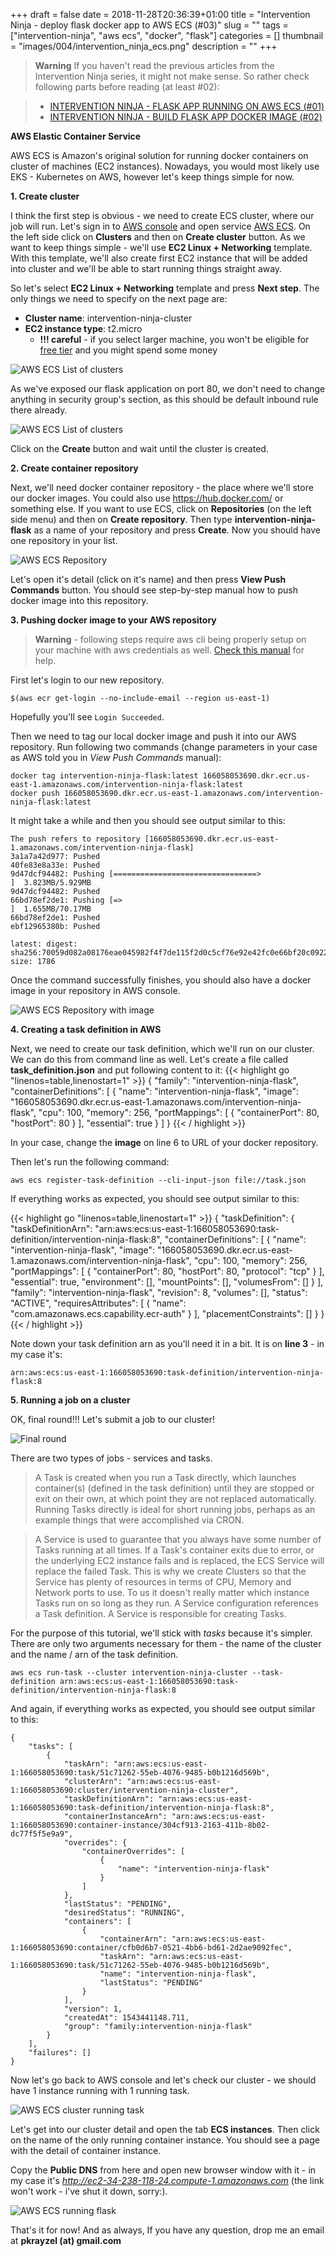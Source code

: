 +++
draft = false
date = 2018-11-28T20:36:39+01:00
title = "Intervention Ninja - deploy flask docker app to AWS ECS (#03)"
slug = ""
tags = ["intervention-ninja", "aws ecs", "docker", "flask"]
categories = []
thumbnail = "images/004/intervention_ninja_ecs.png"
description = ""
+++

>**Warning** If you haven't read the previous articles from the Intervention Ninja series, it might not make sense. 
So rather check following parts before reading (at least #02):

>- [INTERVENTION NINJA - FLASK APP RUNNING ON AWS ECS (#01)](/posts/002-intervention-ninja-flask-app-running-on-aws-ecs.md) 
>- [INTERVENTION NINJA - BUILD FLASK APP DOCKER IMAGE (#02)](/posts/003-intervention-ninja-build-flask-app-docker-image.md)


**AWS Elastic Container Service**

AWS ECS is Amazon's original solution for running docker containers on cluster of machines (EC2 instances). 
Nowadays, you would most likely use EKS - Kubernetes on AWS, however let's keep things simple for now.

**1. Create cluster**

I think the first step is obvious - we need to create ECS cluster, where our job will run.
Let's sign in to <a href="https://console.aws.amazon.com" target="_blank">AWS console</a> and 
open service <a href="https://console.aws.amazon.com/ecs/" target="_blank">AWS ECS</a>. 
On the left side click on **Clusters** and then on **Create cluster** button. 
As we want to keep things simple - we'll use **EC2 Linux + Networking** template. 
With this template, we'll also create first EC2 instance that will be added into cluster and we'll be able to 
start running things straight away.

So let's select **EC2 Linux + Networking** template and press **Next step**. The only things we need to specify on the next page are:

- **Cluster name**: intervention-ninja-cluster
- **EC2 instance type**: t2.micro 
    - **!!! careful** - if you select larger machine, you won't be eligible for 
<a href="https://aws.amazon.com/free/" target="_blank">free tier</a> and you might spend some money 

![AWS ECS List of clusters](images/004/ecs_create_cluster.png)

As we've exposed our flask application on port 80, we don't need to change anything in security group's section, 
as this should be default inbound rule there already.

![AWS ECS List of clusters](images/004/ecs_create_cluster_sg.png)

Click on the **Create** button and wait until the cluster is created.

**2. Create container repository** 

Next, we'll need docker container repository - the place where we'll store our docker images.
You could also use <a href="https://hub.docker.com/" target="_blank">https://hub.docker.com/</a> or something else. 
If you want to use ECS, click on **Repositories** (on the left side menu) and then on **Create repository**.
Then type **intervention-ninja-flask** as a name of your repository and press **Create**. Now you should have one repository in your list. 

![AWS ECS Repository](images/004/ecs_repository.png)

Let's open it's detail (click on it's name) and then press **View Push Commands** button.
You should see step-by-step manual how to push docker image into this repository.

**3. Pushing docker image to your AWS repository**

> **Warning** - following steps require aws cli being properly setup on your machine with aws credentials as well. 
<a href="https://docs.aws.amazon.com/cli/latest/userguide/cli-chap-getting-started.html" target="_blank">Check this manual</a> for help. 

First let's login to our new repository.

```
$(aws ecr get-login --no-include-email --region us-east-1)
```

Hopefully you'll see ```Login Succeeded```.

Then we need to tag our local docker image and push it into our AWS repository. Run following two commands 
(change parameters in your case as AWS told you in *View Push Commands* manual):

``` 
docker tag intervention-ninja-flask:latest 166058053690.dkr.ecr.us-east-1.amazonaws.com/intervention-ninja-flask:latest
docker push 166058053690.dkr.ecr.us-east-1.amazonaws.com/intervention-ninja-flask:latest
```

It might take a while and then you should see output similar to this:

``` 
The push refers to repository [166058053690.dkr.ecr.us-east-1.amazonaws.com/intervention-ninja-flask]
3a1a7a42d977: Pushed 
40fe83e8a33e: Pushed 
9d47dcf94482: Pushing [================================>                  ]  3.823MB/5.929MB
9d47dcf94482: Pushed 
66bd78ef2de1: Pushing [=>                                                 ]  1.655MB/70.17MB
66bd78ef2de1: Pushed 
ebf12965380b: Pushed 

latest: digest: sha256:70059d082a08176eae045982f4f7de115f2d0c5cf76e92e42fc0e66bf20c0922 size: 1786
```

Once the command successfully finishes, you should also have a docker image in your repository in AWS console.
 
![AWS ECS Repository with image](images/004/ecs_repository_image.png)

**4. Creating a task definition in AWS**

Next, we need to create our task definition, which we'll run on our cluster. 
We can do this from command line as well. Let's create a file called **task_definition.json** and put following content to it:
{{< highlight go "linenos=table,linenostart=1" >}}
{
    "family": "intervention-ninja-flask",
    "containerDefinitions": [
        {
            "name": "intervention-ninja-flask",
            "image": "166058053690.dkr.ecr.us-east-1.amazonaws.com/intervention-ninja-flask",
            "cpu": 100,
            "memory": 256,
            "portMappings": [
                {
                    "containerPort": 80,
                    "hostPort": 80
                }
            ],
            "essential": true
        }
    ]
}
{{< / highlight >}}

In your case, change the **image** on line 6 to URL of your docker repository.

Then let's run the following command:

``` 
aws ecs register-task-definition --cli-input-json file://task.json
```

If everything works as expected, you should see output similar to this:

{{< highlight go "linenos=table,linenostart=1" >}}
{
    "taskDefinition": {
        "taskDefinitionArn": "arn:aws:ecs:us-east-1:166058053690:task-definition/intervention-ninja-flask:8",
        "containerDefinitions": [
            {
                "name": "intervention-ninja-flask",
                "image": "166058053690.dkr.ecr.us-east-1.amazonaws.com/intervention-ninja-flask",
                "cpu": 100,
                "memory": 256,
                "portMappings": [
                    {
                        "containerPort": 80,
                        "hostPort": 80,
                        "protocol": "tcp"
                    }
                ],
                "essential": true,
                "environment": [],
                "mountPoints": [],
                "volumesFrom": []
            }
        ],
        "family": "intervention-ninja-flask",
        "revision": 8,
        "volumes": [],
        "status": "ACTIVE",
        "requiresAttributes": [
            {
                "name": "com.amazonaws.ecs.capability.ecr-auth"
            }
        ],
        "placementConstraints": []
    }
}
{{< / highlight >}}

Note down your task definition arn as you'll need it in a bit. It is on **line 3** - in my case it's: 
```
arn:aws:ecs:us-east-1:166058053690:task-definition/intervention-ninja-flask:8
```

**5. Running a job on a cluster**

OK, final round!!! Let's submit a job to our cluster! 
 
![Final round](https://media.giphy.com/media/tKsjKnxt7LX44/giphy.gif)

There are two types of jobs - services and tasks.

> A Task is created when you run a Task directly, which launches container(s) (defined in the task definition) until they are stopped or exit on their own, at which point they are not replaced automatically. Running Tasks directly is ideal for short running jobs, perhaps as an example things that were accomplished via CRON.

> A Service is used to guarantee that you always have some number of Tasks running at all times. If a Task's container exits due to error, or the underlying EC2 instance fails and is replaced, the ECS Service will replace the failed Task. This is why we create Clusters so that the Service has plenty of resources in terms of CPU, Memory and Network ports to use. To us it doesn't really matter which instance Tasks run on so long as they run. A Service configuration references a Task definition. A Service is responsible for creating Tasks. 

For the purpose of this tutorial, we'll stick with *tasks* because it's simpler. 
There are only two arguments necessary for them - the name of the cluster and the name / arn of the task definition.

```
aws ecs run-task --cluster intervention-ninja-cluster --task-definition arn:aws:ecs:us-east-1:166058053690:task-definition/intervention-ninja-flask:8
```

And again, if everything works as expected, you should see output similar to this:

``` 
{
    "tasks": [
        {
            "taskArn": "arn:aws:ecs:us-east-1:166058053690:task/51c71262-55eb-4076-9485-b0b1216d569b",
            "clusterArn": "arn:aws:ecs:us-east-1:166058053690:cluster/intervention-ninja-cluster",
            "taskDefinitionArn": "arn:aws:ecs:us-east-1:166058053690:task-definition/intervention-ninja-flask:8",
            "containerInstanceArn": "arn:aws:ecs:us-east-1:166058053690:container-instance/304cf913-2163-411b-8b02-dc77f5f5e9a9",
            "overrides": {
                "containerOverrides": [
                    {
                        "name": "intervention-ninja-flask"
                    }
                ]
            },
            "lastStatus": "PENDING",
            "desiredStatus": "RUNNING",
            "containers": [
                {
                    "containerArn": "arn:aws:ecs:us-east-1:166058053690:container/cfb0d6b7-0521-4bb6-bd61-2d2ae9092fec",
                    "taskArn": "arn:aws:ecs:us-east-1:166058053690:task/51c71262-55eb-4076-9485-b0b1216d569b",
                    "name": "intervention-ninja-flask",
                    "lastStatus": "PENDING"
                }
            ],
            "version": 1,
            "createdAt": 1543441148.711,
            "group": "family:intervention-ninja-flask"
        }
    ],
    "failures": []
}
```

Now let's go back to AWS console and let's check our cluster - we should have 1 instance running with 1 running task.

![AWS ECS cluster running task](images/004/ecs_cluster_task.png)

Let's get into our cluster detail and open the tab **ECS instances**.
Then click on the name of the only running container instance. 
You should see a page with the detail of container instance.

Copy the **Public DNS** from here and open new browser window with it - in my case it's *http://ec2-34-238-118-24.compute-1.amazonaws.com* (the link won't work - i've shut it down, sorry:).

![AWS ECS running flask](images/004/ecs_running_flask.png)

That's it for now! And as always, If you have any question, drop me an email at **pkrayzel (at) gmail.com**